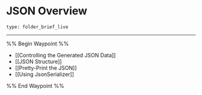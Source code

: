 # JSON Overview
 
```ccard
type: folder_brief_live
```
 
---

%% Begin Waypoint %%
- [[Controlling the Generated JSON Data]]
- [[JSON Structure]]
- [[Pretty-Print the JSON]]
- [[Using JsonSerializer]]

%% End Waypoint %%